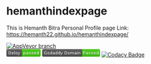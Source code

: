 # hemanthindexpage
This is Hemanth Bitra Personal Profile page
Link: https://hemanth22.github.io/hemanthindexpage/

[![AppVeyor branch](https://img.shields.io/appveyor/ci/gruntjs/grunt/master.svg?style=plastic)]()  
[![AppVeyor branch](deloy-passed-brightgree.png)]()
[![AppVeyor](godaddydomain-passed-brightgree.png)]()
[![Codacy Badge](https://api.codacy.com/project/badge/Grade/e4ca2187c4824c02a2b7a7a8ad0ff0b2)](https://www.codacy.com/app/hemanth22hemu/hemanthindexpage?utm_source=github.com&amp;utm_medium=referral&amp;utm_content=hemanth22/hemanthindexpage&amp;utm_campaign=Badge_Grade)
